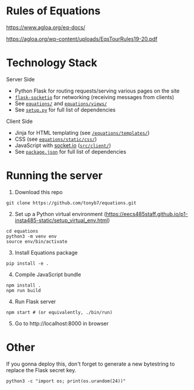 Rules of Equations
==================
https://www.agloa.org/eq-docs/

https://agloa.org/wp-content/uploads/EqsTourRules19-20.pdf

Technology Stack
================
Server Side
- Python Flask for routing requests/serving various pages on the site
- [`flask-socketio`](https://github.com/miguelgrinberg/Flask-SocketIO) for networking (receiving messages from clients)
- See [`equations/`](https://github.com/tonyb7/equations/tree/master/equations) and [`equations/views/`](https://github.com/tonyb7/equations/tree/master/equations/views)
- See [`setup.py`](https://github.com/tonyb7/equations/blob/master/setup.py) for full list of dependencies

Client Side
- Jinja for HTML templating (see [`/equations/templates/`](https://github.com/tonyb7/equations/tree/master/equations/templates))
- CSS (see [`equations/static/css/`](https://github.com/tonyb7/equations/tree/master/equations/static/css))
- JavaScript with [socket.io](https://socket.io) ([`src/client/`](https://github.com/tonyb7/equations/tree/master/src/client))
- See [`package.json`](https://github.com/tonyb7/equations/blob/master/package.json) for full list of dependencies

Running the server
================
1. Download this repo
```
git clone https://github.com/tonyb7/equations.git
```

2. Set up a Python virtual environment (https://eecs485staff.github.io/p1-insta485-static/setup_virtual_env.html)
```
cd equations 
python3 -m venv env 
source env/bin/activate
```

3. Install Equations package
```
pip install -e .
```

4. Compile JavaScript bundle
```
npm install .
npm run build
```
 
4. Run Flask server
```
npm start # (or equivalently, ./bin/run)
```

5. Go to http://localhost:8000 in browser

# Other
If you gonna deploy this, don't forget to generate a new bytestring to replace the Flask secret key.
```
python3 -c "import os; print(os.urandom(24))"
```

	
